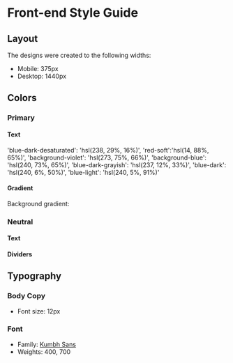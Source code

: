 # Front-end Style Guide

## Layout

The designs were created to the following widths:

- Mobile: 375px
- Desktop: 1440px

## Colors

### Primary

#### Text

'blue-dark-desaturated': 'hsl(238, 29%, 16%)',
'red-soft':'hsl(14, 88%, 65%)',
'background-violet': 'hsl(273, 75%, 66%)',
'background-blue': 'hsl(240, 73%, 65%)',
'blue-dark-grayish': 'hsl(237, 12%, 33%)',
'blue-dark': 'hsl(240, 6%, 50%)',
'blue-light': 'hsl(240, 5%, 91%)'

#### Gradient

Background gradient:
<!--  -->

### Neutral

#### Text


#### Dividers


## Typography

### Body Copy

- Font size: 12px

### Font

- Family: [Kumbh Sans](https://fonts.google.com/specimen/Kumbh+Sans)
- Weights: 400, 700
